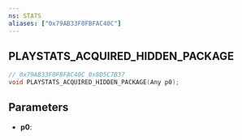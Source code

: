 ```yaml
---
ns: STATS
aliases: ["0x79AB33F0FBFAC40C"]
---
```

## PLAYSTATS_ACQUIRED_HIDDEN_PACKAGE

```c
// 0x79AB33F0FBFAC40C 0x8D5C7B37
void PLAYSTATS_ACQUIRED_HIDDEN_PACKAGE(Any p0);
```

## Parameters
* **p0**:

